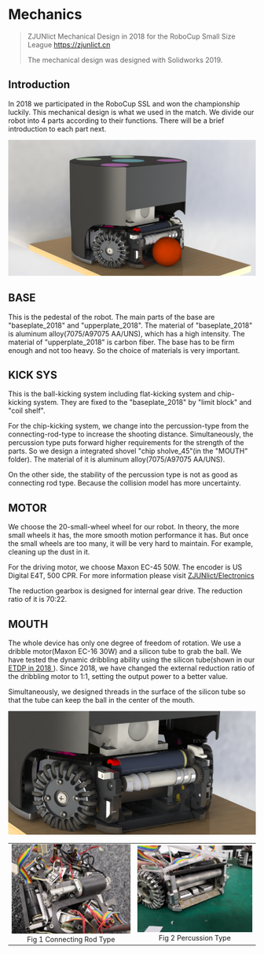 # Mechanics
>  ZJUNlict Mechanical Design in 2018 for the RoboCup Small Size League https://zjunlict.cn
>
> The mechanical design was designed with Solidworks 2019.

## Introduction

In 2018 we participated in the RoboCup SSL and won the championship luckily. This mechanical design is what we used in the match. We divide our robot into 4 parts according to their functions. There will be a brief introduction to each part next.

![2018_Version](.\image\2018_Version.PNG)

## BASE

This is the pedestal of the robot. The main parts of the base are "baseplate_2018" and "upperplate_2018". The material of "baseplate_2018" is aluminum alloy(7075/A97075 AA/UNS), which has a high intensity. The material of "upperplate_2018" is carbon fiber. The base has to be firm enough and not too heavy. So the choice of materials is very important.

## KICK SYS

This is the ball-kicking system including flat-kicking system and chip-kicking system. They are fixed to the "baseplate_2018" by "limit block" and "coil shelf". 

For the chip-kicking system, we change into the percussion-type from the connecting-rod-type to increase the shooting distance. Simultaneously, the percussion type puts forward higher requirements for the strength of the parts. So we design a integrated shovel "chip sholve_45"(in the "MOUTH" folder). The material of it is aluminum alloy(7075/A97075 AA/UNS). 

On the other side, the stability of the percussion type is not as good as connecting rod type. Because the collision model has more uncertainty. 

<table>
    <tr>
        <td ><center><img src=".\image\connecting_rod_type.jpg" >Fig 1  Connecting Rod Type </center></td>
        <td ><center><img src=".\image\percussion_type.jpg"  >Fig 2 Percussion Type</center></td>
    </tr>



## MOTOR

We choose the 20-small-wheel wheel for our robot. In theory, the more small wheels it has, the more smooth motion performance it has. But once the small wheels are too many, it will be very hard to maintain. For example, cleaning up the dust in it. 

For the driving motor, we choose Maxon EC-45 50W. The encoder is US Digital E4T, 500 CPR. For more information please visit [ZJUNlict/Electronics](<https://github.com/ZJUNlict/Electronics>)

The reduction gearbox is designed for internal gear drive. The reduction ratio of it is 70:22. 

## MOUTH

The whole device has only one degree of freedom of rotation. We use a dribble motor(Maxon EC-16 30W) and a silicon tube to grab the ball. We have tested the dynamic dribbling ability using the silicon tube(shown in our [ ETDP in 2018 ](http:<https://zjunlict.cn/wp-content/uploads/2018/11/Small_Size_League_-_RoboCup_2018_-_TDP_ZJUNlict.pdf>)). Since 2018, we have changed the external reduction ratio of the dribbling motor to 1:1, setting the output power to a better value. 

Simultaneously, we designed threads in the surface of the silicon tube so that the tube can keep the ball in the center of the mouth. 

![mouth](.\image\mouth.PNG)